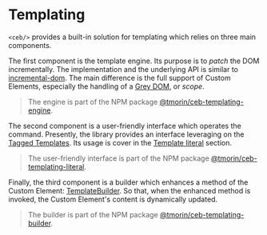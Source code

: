 # Templating

`<ceb/>` provides a built-in solution for templating which relies on three main components.

The first component is the template engine.
Its purpose is to _patch_ the DOM incrementally.
The implementation and the underlying API is similar to [incremental-dom].
The main difference is the full support of Custom Elements, especially the handling of a [Grey DOM], or _scope_.

> The engine is part of the NPM package [@tmorin/ceb-templating-engine](https://www.npmjs.com/package/@tmorin/ceb-templating-engine).

The second component is a user-friendly interface which operates the command.
Presently, the library provides an interface leveraging on the [Tagged Templates].
Its usage is cover in the [Template literal] section.

> The user-friendly interface is part of the NPM package [@tmorin/ceb-templating-literal](https://www.npmjs.com/package/@tmorin/ceb-templating-literal).


Finally, the third component is a builder which enhances a method of the Custom Element: [TemplateBuilder].
So that, when the enhanced method is invoked, the Custom Element's content is dynamically updated.

> The builder is part of the NPM package [@tmorin/ceb-templating-builder](https://www.npmjs.com/package/@tmorin/ceb-templating-builder).

[TemplateBuilder]: ../elements/TemplateBuilder.md
[incremental-dom]: https://google.github.io/incremental-dom
[Grey DOM]: grey_dom.md
[Tagged Templates]: https://developer.mozilla.org/en-US/docs/Web/JavaScript/Reference/Template_literals#tagged_templates
[Template literal]: literal.md
